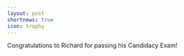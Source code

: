 ```yaml
---
layout: post
shortnews: true
icon: trophy
---
```


Congratulations to Richard for passing his Candidacy Exam!
